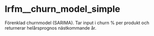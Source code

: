 # lrfm__churn_model_simple
Förenklad churnmodel (SARIMA). Tar input i churn % per produkt och returnerar helårsprognos nästkommande år.  
